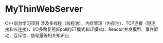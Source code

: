 # MyThinWebServer
C++后台学习项目 涉及多线程（线程池）、内存管理（内存池）、TCP连接（短连接和长连接）、I/O多路复用(Epoll的ET模式和LT模式)、Reactor并发模型、事件驱动、互斥锁、信号量等相关知识点
